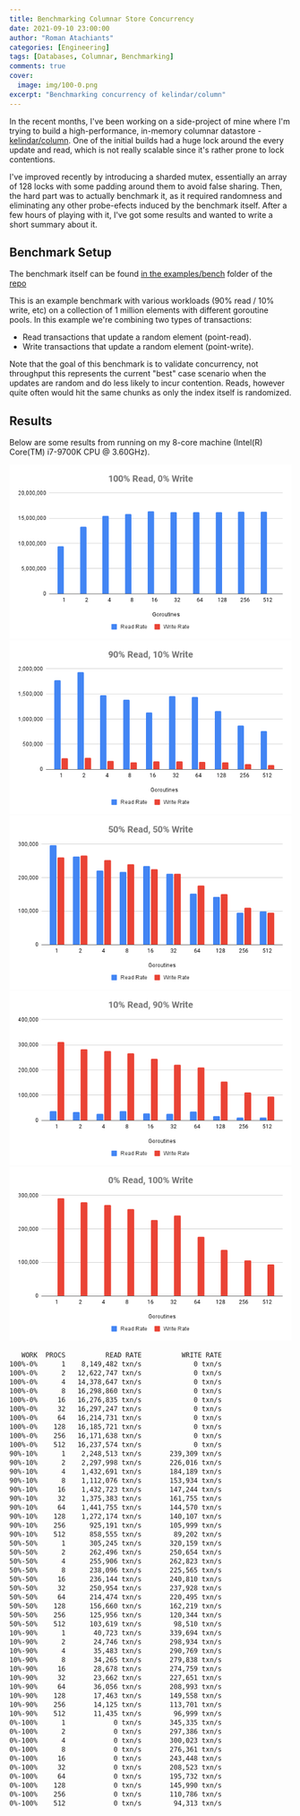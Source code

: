 ```yaml
---
title: Benchmarking Columnar Store Concurrency
date: 2021-09-10 23:00:00
author: "Roman Atachiants"
categories: [Engineering]
tags: [Databases, Columnar, Benchmarking]
comments: true
cover:
  image: img/100-0.png
excerpt: "Benchmarking concurrency of kelindar/column"
---
```


In the recent months, I've been working on a side-project of mine where I'm trying to build a high-performance, in-memory columnar datastore - [kelindar/column](https://github.com/kelindar/column). One of the initial builds had a huge lock around the every update and read, which is not really scalable since it's rather prone to lock contentions.

I've improved recently by introducing a sharded mutex, essentially an array of 128 locks with some padding around them to avoid false sharing. Then, the hard part was to actually benchmark it, as it required randomness and eliminating any other probe-efects induced by the benchmark itself. After a few hours of playing with it, I've got some results and wanted to write a short summary about it.

## Benchmark Setup

The benchmark itself can be found [in the examples/bench](https://github.com/kelindar/column/tree/main/examples/bench) folder of the [repo](https://github.com/kelindar/column)

This is an example benchmark with various workloads (90% read / 10% write, etc) on a collection of 1 million elements with different goroutine pools. In this example we're combining two types of transactions:
 * Read transactions that update a random element (point-read).
 * Write transactions that update a random element (point-write).

Note that the goal of this benchmark is to validate concurrency, not throughput this represents the current "best" case scenario when the updates are random and do less likely to incur contention. Reads, however quite often would hit the same chunks as only the index itself is randomized.

## Results

Below are some results from running on my 8-core machine (Intel(R) Core(TM) i7-9700K CPU @ 3.60GHz).

![Benchmark Results](img/100-0.png)
![Benchmark Results](img/90-10.png)
![Benchmark Results](img/50-50.png)
![Benchmark Results](img/10-90.png)
![Benchmark Results](img/0-100.png)


```
   WORK  PROCS          READ RATE          WRITE RATE
100%-0%      1    8,149,482 txn/s             0 txn/s
100%-0%      2   12,622,747 txn/s             0 txn/s
100%-0%      4   14,378,647 txn/s             0 txn/s
100%-0%      8   16,298,860 txn/s             0 txn/s
100%-0%     16   16,276,835 txn/s             0 txn/s
100%-0%     32   16,297,247 txn/s             0 txn/s
100%-0%     64   16,214,731 txn/s             0 txn/s
100%-0%    128   16,185,721 txn/s             0 txn/s
100%-0%    256   16,171,638 txn/s             0 txn/s
100%-0%    512   16,237,574 txn/s             0 txn/s
90%-10%      1    2,248,513 txn/s       239,309 txn/s
90%-10%      2    2,297,998 txn/s       226,016 txn/s
90%-10%      4    1,432,691 txn/s       184,189 txn/s
90%-10%      8    1,112,076 txn/s       153,934 txn/s
90%-10%     16    1,432,723 txn/s       147,244 txn/s
90%-10%     32    1,375,383 txn/s       161,755 txn/s
90%-10%     64    1,441,755 txn/s       144,570 txn/s
90%-10%    128    1,272,174 txn/s       140,107 txn/s
90%-10%    256      925,191 txn/s       105,999 txn/s
90%-10%    512      858,555 txn/s        89,202 txn/s
50%-50%      1      305,245 txn/s       320,159 txn/s
50%-50%      2      262,496 txn/s       250,654 txn/s
50%-50%      4      255,906 txn/s       262,823 txn/s
50%-50%      8      238,096 txn/s       225,565 txn/s
50%-50%     16      236,144 txn/s       240,810 txn/s
50%-50%     32      250,954 txn/s       237,928 txn/s
50%-50%     64      214,474 txn/s       220,495 txn/s
50%-50%    128      156,660 txn/s       162,219 txn/s
50%-50%    256      125,956 txn/s       120,344 txn/s
50%-50%    512      103,619 txn/s        98,510 txn/s
10%-90%      1       40,723 txn/s       339,694 txn/s
10%-90%      2       24,746 txn/s       298,934 txn/s
10%-90%      4       35,483 txn/s       290,769 txn/s
10%-90%      8       34,265 txn/s       279,838 txn/s
10%-90%     16       28,678 txn/s       274,759 txn/s
10%-90%     32       23,662 txn/s       227,651 txn/s
10%-90%     64       36,056 txn/s       208,993 txn/s
10%-90%    128       17,463 txn/s       149,558 txn/s
10%-90%    256       14,125 txn/s       113,701 txn/s
10%-90%    512       11,435 txn/s        96,999 txn/s
0%-100%      1            0 txn/s       345,335 txn/s
0%-100%      2            0 txn/s       297,386 txn/s
0%-100%      4            0 txn/s       300,023 txn/s
0%-100%      8            0 txn/s       276,361 txn/s
0%-100%     16            0 txn/s       243,448 txn/s
0%-100%     32            0 txn/s       208,523 txn/s
0%-100%     64            0 txn/s       195,732 txn/s
0%-100%    128            0 txn/s       145,990 txn/s
0%-100%    256            0 txn/s       110,786 txn/s
0%-100%    512            0 txn/s        94,313 txn/s
```